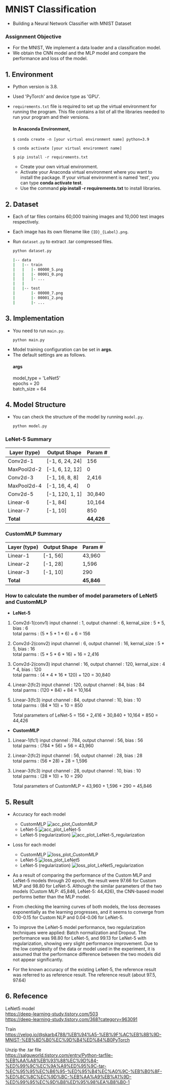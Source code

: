 # MNIST Classification
- Building a Neural Network Classifier with MNIST Dataset

### Assignment Objective
- For the MNIST, We implement a data loader and a classification model.
- We obtain the CNN model and the MLP model and compare the performance and loss of the model.

## 1. Environment
- Python version is 3.8.
- Used 'PyTorch' and device type as 'GPU'.
- `requirements.txt` file is required to set up the virtual environment for running the program. This file contains a list of all the libraries needed to run your program and their versions.

    #### In **Anaconda** Environment,

  ```
  $ conda create -n [your virtual environment name] python=3.9
  
  $ conda activate [your virtual environment name]
  
  $ pip install -r requirements.txt
  ```

  - Create your own virtual environment.
  - Activate your Anaconda virtual environment where you want to install the package. If your virtual environment is named 'test', you can type **conda activate test**.
  - Use the command **pip install -r requirements.txt** to install libraries.

## 2. Dataset
- Each of tar files contains 60,000 training images and 10,000 test images respectively.
- Each image has its own filename like `{ID}_{Label}.png`.
- Run `dataset.py` to extract .tar compressed files.

  ```bash
  python dataset.py
  ```

  ```bash
  |-- data
  |   |-- train
  |   |   |- 00000_5.png
  |   |   |- 00001_0.png
  |   |   |- ...
  |   |
  |   |-- test
  |       |- 00000_7.png
  |       |- 00001_2.png
  |       |- ...
  ```

## 3. Implementation
- You need to run `main.py`.
  ```bash
  python main.py
  ```
- Model training configuration can be set in **args**.
- The default settings are as follows.
    #### args
    model_type = 'LeNet5'  
    epochs = 20  
    batch_size = 64  

## 4. Model Structure
- You can check the structure of the model by running `model.py`.

  ```bash
  python model.py
  ```

### LeNet-5 Summary

| Layer (type)   | Output Shape      | Param # |
|----------------|-------------------|---------|
| Conv2d-1       | [-1, 6, 24, 24]   | 156     |
| MaxPool2d-2    | [-1, 6, 12, 12]   | 0       |
| Conv2d-3       | [-1, 16, 8, 8]    | 2,416   |
| MaxPool2d-4    | [-1, 16, 4, 4]    | 0       |
| Conv2d-5       | [-1, 120, 1, 1]   | 30,840  |
| Linear-6       | [-1, 84]          | 10,164  |
| Linear-7       | [-1, 10]          | 850     |
| **Total**      |                   | **44,426** |

### CustomMLP Summary

| Layer (type)   | Output Shape      | Param # |
|----------------|-------------------|---------|
| Linear-1       | [-1, 56]          | 43,960  |
| Linear-2       | [-1, 28]          | 1,596   |
| Linear-3       | [-1, 10]          | 290     |
| **Total**      |                   | **45,846** |

### How to calculate the number of model parameters of LeNet5 and CustomMLP

- **LeNet-5**
1. Conv2d-1(conv1) 
     input channel : 1, output channel : 6, kernal_size : 5 * 5, bias : 6  
     total parms : (5 * 5 * 1 * 6) + 6 = 156
2. Conv2d-2(conv2)
     input channel : 6, output channel : 16, kernal_size : 5 * 5, bias : 16  
     total parms : (5 * 5 * 6 * 16) + 16 = 2,416
3. Conv2d-2(conv3)
     input channel : 16, output channel : 120, kernal_size : 4 * 4, bias : 120  
     total parms : (4 * 4 * 16 * 120) + 120 = 30,840
4. Linear-2(fc2)
     input channel : 120, output channel : 84, bias : 84  
     total parms : (120 * 84) + 84 = 10,164
5. Linear-3(fc3)
     input channel : 84, output channel : 10, bias : 10  
     total parms : (84 * 10) + 10 = 850

     Total parameters of LeNet-5 = 156 + 2,416 + 30,840 + 10,164 + 850 = 44,426

- **CustomMLP**
1. Linear-1(fc1)
     input channel : 784, output channel : 56, bias : 56  
     total parms : (784 * 56) + 56 = 43,960
2. Linear-2(fc2)
     input channel : 56, output channel : 28, bias : 28  
     total parms : (56 * 28) + 28 = 1,596
3. Linear-3(fc3)
     input channel : 28, output channel : 10, bias : 10  
     total parms : (28 * 10) + 10 = 290

     Total parameters of CustomMLP = 43,960 + 1,596 + 290 = 45,846

## 5. Result

- Accuracy for each model
  - CustomMLP
  ![acc_plot_CustomMLP](https://github.com/bae-sohee/MNIST_Classification/assets/123538321/70600fa9-4b39-44fb-a30f-6b00f621f1cf)
  - LeNet-5
  ![acc_plot_LeNet-5](https://github.com/bae-sohee/MNIST_Classification/assets/123538321/329c37ca-5a73-4612-be2d-38db9d2ec3cd)
  - LeNet-5 (regularization)
  ![acc_plot_LeNet-5_regularization](https://github.com/bae-sohee/MNIST_Classification/assets/123538321/7bd85219-d64d-40de-a451-774aa7407107)

- Loss for each model
  - CustomMLP
  ![loss_plot_CustomMLP](https://github.com/bae-sohee/MNIST_Classification/assets/123538321/e0be35c8-21dd-4be8-929a-e36f9f793ed8)
  - LeNet-5
  ![loss_plot_LeNet5](https://github.com/bae-sohee/MNIST_Classification/assets/123538321/a2b00775-09ff-40bd-85d4-eaff0f860855)
  - LeNet-5 (regularization)
  ![loss_plot_LeNet5_regularization](https://github.com/bae-sohee/MNIST_Classification/assets/123538321/2708a020-8b51-4224-8f77-bd919aec7da7)

- As a result of comparing the performance of the Custom MLP and LeNet-5 models through 20 epoch, the result were 97.66 for Custom MLP and 98.80 for LeNet-5. Although the similar parameters of the two models (Custom MLP: 45,846, LeNet-5: 44,426), the CNN-based model performs better than the MLP model.
- From checking the learning curves of both models, the loss decreases exponentially as the learning progresses, and it seems to converge from 0.10-0.15 for Custom NLP and 0.04-0.06 for LeNet-5.
- To improve the LeNet-5 model performance, two regularization techniques were applied: Batch normalization and Dropout. The performance was 98.80 for LeNet-5, and 99.13 for LeNet-5 with regularization, showing very slight performance improvement. Due to the low complexity of the data or model used in the experiment, it is assumed that the performance difference between the two models did not appear significantly.  
- For the known accuracy of the existing LeNet-5, the reference result was referred to as reference result. The reference result (about 97.5, 97.64)

## 6. Refecence

LeNet5 model  
https://deep-learning-study.tistory.com/503  
https://deep-learning-study.tistory.com/368?category=963091  

Train  
https://velog.io/@skarb4788/%EB%94%A5-%EB%9F%AC%EB%8B%9D-MNIST-%EB%8D%B0%EC%9D%B4%ED%84%B0PyTorch

Unzip the .tar file  
https://salguworld.tistory.com/entry/Python-tarfile-%EB%AA%A8%EB%93%88%EC%9D%84-%ED%99%9C%EC%9A%A9%ED%95%9C-tar-%EC%95%95%EC%B6%95-%ED%95%B4%EC%A0%9C-%EB%B0%8F-%ED%8C%8C%EC%9D%BC-%EB%AA%A9%EB%A1%9D-%ED%99%95%EC%9D%B8%ED%95%98%EA%B8%B0-1  
